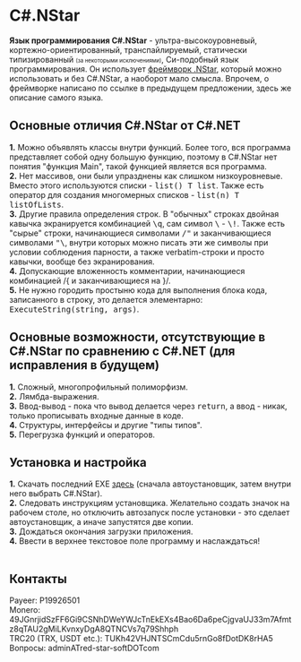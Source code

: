 # C#.NStar
<b>Язык программирования C#.NStar</b> - ультра-высокоуровневый, кортежно-ориентированный, транспайлируемый, статически типизированный <small><small>(за некоторыми исключениями)</small></small>, Си-подобный язык программирования. Он использует <a href="https://github.com/Etyuhibosecyu/.NStar">фреймворк .NStar</a>, который можно использовать и без C#.NStar, а наоборот мало смысла. Впрочем, о фреймворке написано по ссылке в предыдущем предложении, здесь же описание самого языка.<br>
## Основные отличия C#.NStar от C#.NET
<b>1.</b> Можно объявлять классы внутри функций. Более того, вся программа представляет собой одну большую функцию, поэтому в C#.NStar нет понятия "функция Main", такой функцией является вся программа.<br>
<b>2.</b> Нет массивов, они были упразднены как слишком низкоуровневые. Вместо этого используются списки - <tt>list() T list</tt>. Также есть оператор для создания многомерных списков - <tt>list(n) T listOfLists</tt>.<br>
<b>3.</b> Другие правила определения строк. В "обычных" строках двойная кавычка экранируется комбинацией <tt>&#92;q</tt>, сам символ <tt>&#92;</tt> - <tt>&#92;!</tt>. Также есть "сырые" строки, начинающиеся символами <tt>/"</tt> и заканчивающиеся символами <tt>"&#92;</tt>, внутри которых можно писать эти же символы при условии соблюдения парности, а также verbatim-строки и просто кавычки, вообще без экранирования.<br>
<b>4.</b> Допускающие вложенность комментарии, начинающиеся комбинацией /{ и заканчивающиеся на }/.<br>
<b>5.</b> Не нужно городить простыню кода для выполнения блока кода, записанного в строку, это делается элементарно: <tt>ExecuteString(string, args)</tt>.<br>
## Основные возможности, отсутствующие в C#.NStar по сравнению с C#.NET (для исправления в будущем)
<b>1.</b> Сложный, многопрофильный полиморфизм.<br>
<b>2.</b> Лямбда-выражения.<br>
<b>3.</b> Ввод-вывод - пока что вывод делается через <tt>return</tt>, а ввод - никак, только прописывать входные данные в коде.<br>
<b>4.</b> Структуры, интерфейсы и другие "типы типов".<br>
<b>5.</b> Перегрузка функций и операторов.<br>
## Установка и настройка
<b>1.</b> Скачать последний EXE <a href="https://red-star-soft.com/CSharp.NStar/">здесь</a> (сначала автоустановщик, затем внутри него выбрать C#.NStar).<br>
<b>2.</b> Следовать инструкциям установщика. Желательно создать значок на рабочем столе, но отключить автозапуск после установки - это сделает автоустановщик, а иначе запустятся две копии.<br>
<b>3.</b> Дождаться окончания загрузки приложения.<br>
<b>4.</b> Ввести в верхнее текстовое поле программу и наслаждаться!<br>
<br>
## Контакты
Payeer: P19926501<br>
Monero: 49JGnrjidSzFF6Gi9CSNhDWeYWJcTnEkEXs4Bao6Da6peCjgvaUJ33m7Afmtz8qTAU2gMiLKvnxyDgA8QTNCVs7q79Shhph<br>
TRC20 (TRX, USDT etc.): TUKh42VHJNTSCmCdu5rnGo8fDotDK8rHA5<br>
Вопросы: adminATred-star-softDOTcom<br>
